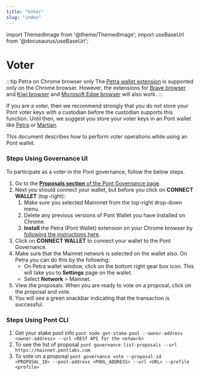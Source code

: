 ```yaml
---
title: "Voter"
slug: "index"
---
```


import ThemedImage from '@theme/ThemedImage';
import useBaseUrl from '@docusaurus/useBaseUrl';

# Voter 

:::tip Petra on Chrome browser only
The [Petra wallet extension](/docs/guides/install-petra-wallet.md) is supported only on the Chrome browser. However, the extensions for [Brave browser](https://brave.com/) and [Kiwi browser](https://kiwibrowser.com/) and [Microsoft Edge browser](https://www.microsoft.com/en-us/edge) will also work.
:::

If you are a voter, then we recommend strongly that you do not store your Pont voter keys with a custodian before the custodian supports this function. Until then, we suggest you store your voter keys in an Pont wallet like [Petra](/docs/guides/install-petra-wallet.md) or [Martian](https://martianwallet.xyz/).

This document describes how to perform voter operations while using an Pont wallet. 

### Steps Using Governance UI

To participate as a voter in the Pont governance, follow the below steps. 

1. Go to the [**Proposals section** of the Pont Governance page](https://governance.pontfoundation.org/).
2. Next you should connect your wallet, but before you click on **CONNECT WALLET** (top-right):
   1. Make sure you selected Mainnnet from the top-right drop-down menu.
   2. Delete any previous versions of Pont Wallet you have installed on Chrome.
   3. **Install** the Petra (Pont Wallet) extension on your Chrome browser by [following the instructions here](/guides/install-petra-wallet-extension).
3. Click on **CONNECT WALLET** to connect your wallet to the Pont Governance. 
4. Make sure that the Mainnet network is selected on the wallet also. On Petra you can do this by the following:
   - On Petra wallet window, click on the bottom right gear box icon. This will take you to **Settings** page on the wallet.
   - Select **Network** > Mainnet.
5. View the proposals. When you are ready to vote on a proposal, click on the proposal and vote.
6. You will see a green snackbar indicating that the transaction is successful.

### Steps Using Pont CLI

1. Get your stake pool info `pont node get-stake-pool --owner-address <owner-address> --url <REST API for the network>`
2. To see the list of proposal `pont governance list-proposals --url https://mainnet.pontlabs.com`
3. To vote on a proposal `pont governance vote --proposal-id <PROPOSAL_ID> --pool-address <POOL_ADDRESS> --url <URL> --profile <profile>`
